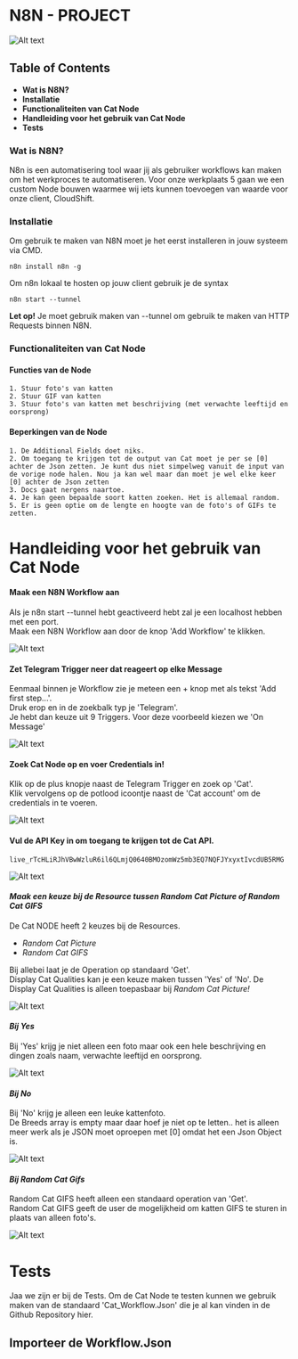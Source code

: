 # N8N - PROJECT

![Alt text](https://blog.n8n.io/content/images/2022/06/og-image-website.png)

## Table of Contents
* **Wat is N8N?**
* **Installatie**
* **Functionaliteiten van Cat Node**
* **Handleiding voor het gebruik van Cat Node**
* **Tests**

### **Wat is N8N?**
N8n is een automatisering tool waar jij als gebruiker workflows kan maken om het werkproces te automatiseren. Voor onze werkplaats 5 gaan we een custom Node bouwen waarmee wij iets kunnen toevoegen van waarde voor onze client, CloudShift.
### **Installatie**
Om gebruik te maken van N8N moet je het eerst installeren in jouw systeem via CMD. 
```
n8n install n8n -g
```
Om n8n lokaal te hosten op jouw client gebruik je de syntax
```
n8n start --tunnel
```
**Let op!** Je moet gebruik maken van --tunnel om gebruik te maken van HTTP Requests binnen N8N.
### **Functionaliteiten van Cat Node**
#### **Functies van de Node**
```
1. Stuur foto's van katten
2. Stuur GIF van katten
3. Stuur foto's van katten met beschrijving (met verwachte leeftijd en oorsprong)
```
#### **Beperkingen van de Node**
```
1. De Additional Fields doet niks.
2. Om toegang te krijgen tot de output van Cat moet je per se [0] achter de Json zetten. Je kunt dus niet simpelweg vanuit de input van de vorige node halen. Nou ja kan wel maar dan moet je wel elke keer [0] achter de Json zetten
3. Docs gaat nergens naartoe.
4. Je kan geen bepaalde soort katten zoeken. Het is allemaal random.
5. Er is geen optie om de lengte en hoogte van de foto's of GIFs te zetten.
```
# **Handleiding voor het gebruik van Cat Node**
#### **Maak een N8N Workflow aan**
Als je n8n start --tunnel hebt geactiveerd hebt zal je een localhost hebben met een port.       
Maak een N8N Workflow aan door de knop 'Add Workflow' te klikken.


![Alt text](images/add_workflow.png)

#### **Zet Telegram Trigger neer dat reageert op elke Message**
Eenmaal binnen je Workflow zie je meteen een + knop met als tekst 'Add first step...'.       
Druk erop en in de zoekbalk typ je 'Telegram'.       
Je hebt dan keuze uit 9 Triggers. Voor deze voorbeeld kiezen we 'On Message'

![Alt text](images/TriggerNode.png)

#### **Zoek Cat Node op en voer Credentials in!**
Klik op de plus knopje naast de Telegram Trigger en zoek op 'Cat'.  
Klik vervolgens op de potlood icoontje naast de 'Cat account' om de credentials in te voeren.

![Alt text](images/CatNode.png)

#### **Vul de API Key in om toegang te krijgen tot de Cat API.**                 
``` 
live_rTcHLiRJhVBwWzluR6il6QLmjQ0640BMOzomWz5mb3EQ7NQFJYxyxtIvcdUB5RMG
```

![Alt text](images/APIkey.png)

#### *Maak een keuze bij de Resource tussen Random Cat Picture of Random Cat GIFS*
De Cat NODE heeft 2 keuzes bij de Resources.
* *Random Cat Picture*
* *Random Cat GIFS*      

Bij allebei laat je de Operation op standaard 'Get'.        
Display Cat Qualities kan je een keuze maken tussen 'Yes' of 'No'. De Display Cat Qualities is alleen toepasbaar bij *Random Cat Picture!*

![Alt text](images/ResourceChoice.png)
#### *Bij Yes*
Bij 'Yes' krijg je niet alleen een foto maar ook een hele beschrijving en dingen zoals naam, verwachte leeftijd en oorsprong.

![Alt text](images/YesQualities.png)
#### *Bij No*
Bij 'No' krijg je alleen een leuke kattenfoto.      
De Breeds array is empty maar daar hoef je niet op te letten.. het is alleen meer werk als je JSON moet oproepen met [0] omdat het een Json Object is.

![Alt text](images/NoQualities.png)
#### *Bij Random Cat Gifs* 
Random Cat GIFS heeft alleen een standaard operation van 'Get'.     
Random Cat GIFS geeft de user de mogelijkheid om katten GIFS te sturen in plaats van alleen foto's. 

![Alt text](images/GIFS.png)

# **Tests**
Jaa we zijn er bij de Tests. Om de Cat Node te testen kunnen we gebruik maken van de standaard 'Cat_Workflow.Json' die je al kan vinden in de Github Repository hier.
## Importeer de Workflow.Json